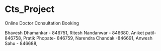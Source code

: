 # Cts_Project
Online Doctor Consultation Booking

 Bhavesh Dhamankar - 846751,
 Ritesh Nandanwar - 846680,
 Aniket patil- 846758,
 Pratik Phopate- 846759,
 Narendra Chandak -846691,
 Anwesh Sahu - 846688,
